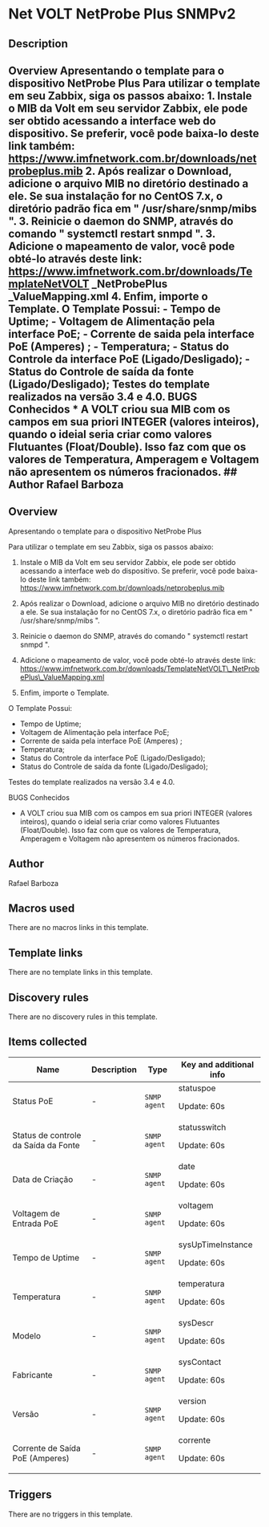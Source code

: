 # Net VOLT NetProbe Plus SNMPv2

## Description

## Overview Apresentando o template para o dispositivo NetProbe Plus Para utilizar o template em seu Zabbix, siga os passos abaixo: 1. Instale o MIB da Volt em seu servidor Zabbix, ele pode ser obtido acessando a interface web do dispositivo. Se preferir, você pode baixa-lo deste link também: https://www.imfnetwork.com.br/downloads/netprobeplus.mib 2. Após realizar o Download, adicione o arquivo MIB no diretório destinado a ele. Se sua instalação for no CentOS 7.x, o diretório padrão fica em " /usr/share/snmp/mibs ". 3. Reinicie o daemon do SNMP, através do comando " systemctl restart snmpd ". 3. Adicione o mapeamento de valor, você pode obté-lo através deste link: https://www.imfnetwork.com.br/downloads/TemplateNetVOLT _NetProbePlus _ValueMapping.xml 4. Enfim, importe o Template. O Template Possui: - Tempo de Uptime; - Voltagem de Alimentação pela interface PoE; - Corrente de saida pela interface PoE (Amperes) ; - Temperatura; - Status do Controle da interface PoE (Ligado/Desligado); - Status do Controle de saída da fonte (Ligado/Desligado); Testes do template realizados na versão 3.4 e 4.0. BUGS Conhecidos * A VOLT criou sua MIB com os campos em sua priori INTEGER (valores inteiros), quando o ideial seria criar como valores Flutuantes (Float/Double). Isso faz com que os valores de Temperatura, Amperagem e Voltagem não apresentem os números fracionados. ## Author Rafael Barboza 

## Overview

Apresentando o template para o dispositivo NetProbe Plus  
  
Para utilizar o template em seu Zabbix, siga os passos abaixo:  
  
1. Instale o MIB da Volt em seu servidor Zabbix, ele pode ser obtido acessando a interface web do dispositivo. Se preferir, você pode baixa-lo deste link também:  
https://www.imfnetwork.com.br/downloads/netprobeplus.mib  
  
2. Após realizar o Download, adicione o arquivo MIB no diretório destinado a ele. Se sua instalação for no CentOS 7.x, o diretório padrão fica em " /usr/share/snmp/mibs ".  
  
3. Reinicie o daemon do SNMP, através do comando " systemctl restart snmpd ".  
  
3. Adicione o mapeamento de valor, você pode obté-lo através deste link:  
https://www.imfnetwork.com.br/downloads/TemplateNetVOLT\_NetProbePlus\_ValueMapping.xml  
  
4. Enfim, importe o Template.  
  
O Template Possui:  
  
- Tempo de Uptime;  
- Voltagem de Alimentação pela interface PoE;  
- Corrente de saida pela interface PoE (Amperes) ;  
- Temperatura;  
- Status do Controle da interface PoE (Ligado/Desligado);  
- Status do Controle de saída da fonte (Ligado/Desligado);


  
Testes do template realizados na versão 3.4 e 4.0.  
  
   
  
BUGS Conhecidos  
  
* A VOLT criou sua MIB com os campos em sua priori INTEGER (valores inteiros), quando o ideial seria criar como valores Flutuantes (Float/Double). Isso faz com que os valores de Temperatura, Amperagem e Voltagem não apresentem os números fracionados.



## Author

Rafael Barboza

## Macros used

There are no macros links in this template.

## Template links

There are no template links in this template.

## Discovery rules

There are no discovery rules in this template.

## Items collected

|Name|Description|Type|Key and additional info|
|----|-----------|----|----|
|Status PoE|<p>-</p>|`SNMP agent`|statuspoe<p>Update: 60s</p>|
|Status de controle da Saída da Fonte|<p>-</p>|`SNMP agent`|statusswitch<p>Update: 60s</p>|
|Data de Criação|<p>-</p>|`SNMP agent`|date<p>Update: 60s</p>|
|Voltagem de Entrada PoE|<p>-</p>|`SNMP agent`|voltagem<p>Update: 60s</p>|
|Tempo de Uptime|<p>-</p>|`SNMP agent`|sysUpTimeInstance<p>Update: 60s</p>|
|Temperatura|<p>-</p>|`SNMP agent`|temperatura<p>Update: 60s</p>|
|Modelo|<p>-</p>|`SNMP agent`|sysDescr<p>Update: 60s</p>|
|Fabricante|<p>-</p>|`SNMP agent`|sysContact<p>Update: 60s</p>|
|Versão|<p>-</p>|`SNMP agent`|version<p>Update: 60s</p>|
|Corrente de Saída PoE (Amperes)|<p>-</p>|`SNMP agent`|corrente<p>Update: 60s</p>|
## Triggers

There are no triggers in this template.

